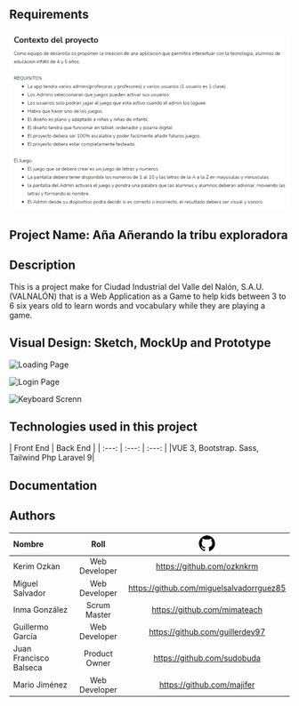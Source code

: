 ## Requirements

<img src="./src/assets/img/contexto-proyecto.png">

## Project Name: Aña Añerando la tribu exploradora

## Description
  This is a project make for Ciudad Industrial del Valle del Nalón, S.A.U. (VALNALÓN) that is a Web Application as a Game to help kids between 3 to 6 six years old to learn words and vocabulary while they are playing a game.
  
  
  
## Visual Design: Sketch, MockUp and Prototype

![Loading Page](https://user-images.githubusercontent.com/104347185/190474172-6546d20b-67a3-42fb-96e6-ed1d8542af75.png)

![Login Page](https://user-images.githubusercontent.com/104347185/190474183-87d80ad8-016f-48f2-a1b0-83f71e243761.png)

![Keyboard Screnn](https://user-images.githubusercontent.com/104347185/190477618-49362f4f-371f-4594-b231-82d2a453f386.png)




  
  
## Technologies used in this project
| Front End | Back End | 
| :---: | :---: | :---: |
|VUE 3, Bootstrap. Sass, Tailwind
Php Laravel 9|
  

## Documentation

 
## Authors

| Nombre | Roll | <img src="https://github.com/Yelose/Yelose/blob/main/img/github.png" width="30px" height="30px"> |
| :--- | :---: | :---: |
| Kerim Ozkan| Web Developer | https://github.com/ozknkrm |
| Miguel Salvador | Web Developer| https://github.com/miguelsalvadorrguez85 |
| Inma González | Scrum Master | https://github.com/mimateach |
| Guillermo García | Web Developer | https://github.com/guillerdev97 |
| Juan Francisco Balseca  | Product Owner| https://github.com/sudobuda |
| Mario Jiménez  | Web Developer| https://github.com/majifer |
